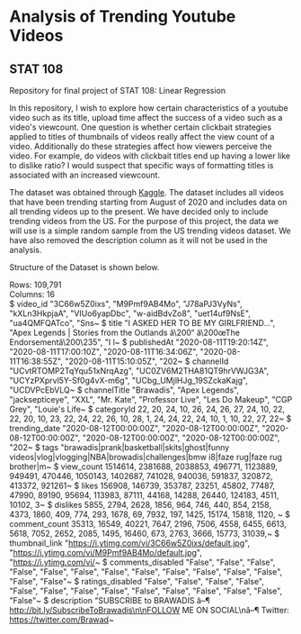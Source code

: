 # Analysis of Trending Youtube Videos
## STAT 108
Repository for final project of STAT 108: Linear Regression

In this repository, I wish to explore how certain characteristics of a youtube video such as its title, upload time affect the success of a video such as a video's viewcount. One question is whether certain clickbait strategies applied to titles of thumbnails of videos really affect the view count of a video. Additionally do these strategies affect how viewers perceive the video. For example, do videos with clickbait titles end up having a lower like to dislike ratio? I would suspect that specific ways of formatting titles is associated with an increased viewcount. 

The dataset was obtained through [Kaggle](https://www.kaggle.com/rsrishav/youtube-trending-video-dataset?select=RU_youtube_trending_data.csv). The dataset includes all videos that have been trending starting from August of 2020 and includes data on all trending videos up to the present. We have decided only to include trending videos from the US. For the purpose of this project, the data we will use is a simple random sample from the US trending videos dataset. We have also removed the description column as it will not be used in the analysis.

Structure of the Dataset is shown below.

Rows: 109,791 \
Columns: 16 \
$ video_id          <chr> "3C66w5Z0ixs", "M9Pmf9AB4Mo", "J78aPJ3VyNs", "kXLn3HkpjaA", "VIUo6yapDbc", "w-aidBdvZo8", "uet14uf9NsE", "ua4QMFQATco", "Sns~
$ title             <chr> "I ASKED HER TO BE MY GIRLFRIEND...", "Apex Legends | Stories from the Outlands â\200“ â\200œThe Endorsementâ\200\235", "I l~
$ publishedAt       <chr> "2020-08-11T19:20:14Z", "2020-08-11T17:00:10Z", "2020-08-11T16:34:06Z", "2020-08-11T16:38:55Z", "2020-08-11T15:10:05Z", "202~
$ channelId         <chr> "UCvtRTOMP2TqYqu51xNrqAzg", "UC0ZV6M2THA81QT9hrVWJG3A", "UCYzPXprvl5Y-Sf0g4vX-m6g", "UCbg_UMjlHJg_19SZckaKajg", "UCDVPcEbVLQ~
$ channelTitle      <chr> "Brawadis", "Apex Legends", "jacksepticeye", "XXL", "Mr. Kate", "Professor Live", "Les Do Makeup", "CGP Grey", "Louie's Life~
$ categoryId        <int> 22, 20, 24, 10, 26, 24, 26, 27, 24, 10, 22, 22, 20, 10, 23, 22, 24, 22, 26, 10, 28, 1, 24, 24, 22, 24, 10, 1, 10, 22, 27, 22~
$ trending_date     <chr> "2020-08-12T00:00:00Z", "2020-08-12T00:00:00Z", "2020-08-12T00:00:00Z", "2020-08-12T00:00:00Z", "2020-08-12T00:00:00Z", "202~
$ tags              <chr> "brawadis|prank|basketball|skits|ghost|funny videos|vlog|vlogging|NBA|browadis|challenges|bmw i8|faze rug|faze rug brother|m~
$ view_count        <int> 1514614, 2381688, 2038853, 496771, 1123889, 949491, 470446, 1050143, 1402687, 741028, 940036, 591837, 320872, 413372, 921261~
$ likes             <int> 156908, 146739, 353787, 23251, 45802, 77487, 47990, 89190, 95694, 113983, 87111, 44168, 14288, 26440, 124183, 4511, 10102, 3~
$ dislikes          <int> 5855, 2794, 2628, 1856, 964, 746, 440, 854, 2158, 4373, 1860, 409, 774, 293, 1678, 69, 7932, 197, 1425, 15174, 15818, 1120, ~
$ comment_count     <int> 35313, 16549, 40221, 7647, 2196, 7506, 4558, 6455, 6613, 5618, 7052, 2652, 2085, 1495, 16460, 673, 2763, 3666, 15773, 31039,~
$ thumbnail_link    <chr> "https://i.ytimg.com/vi/3C66w5Z0ixs/default.jpg", "https://i.ytimg.com/vi/M9Pmf9AB4Mo/default.jpg", "https://i.ytimg.com/vi/~
$ comments_disabled <chr> "False", "False", "False", "False", "False", "False", "False", "False", "False", "False", "False", "False", "False", "False"~
$ ratings_disabled  <chr> "False", "False", "False", "False", "False", "False", "False", "False", "False", "False", "False", "False", "False", "False"~
$ description       <chr> "SUBSCRIBE to BRAWADIS â–¶ http://bit.ly/SubscribeToBrawadis\n\nFOLLOW ME ON SOCIAL\nâ–¶ Twitter: https://twitter.com/Brawad~
